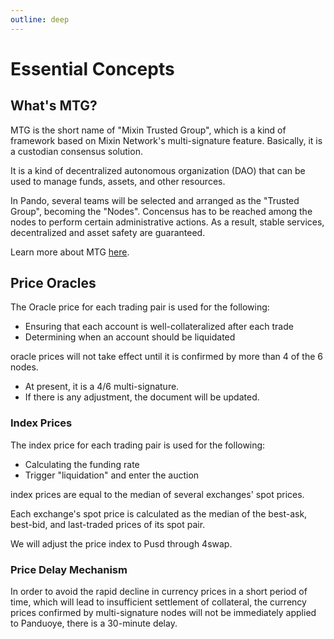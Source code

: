 ```yaml
---
outline: deep
---
```


# Essential Concepts

## What's MTG?

MTG is the short name of "Mixin Trusted Group", which is a kind of framework based on Mixin Network's multi-signature feature. Basically, it is a custodian consensus solution.

It is a kind of decentralized autonomous organization (DAO) that can be used to manage funds, assets, and other resources.

In Pando, several teams will be selected and arranged as the "Trusted Group", becoming the "Nodes". Concensus has to be reached among the nodes to perform certain administrative actions. As a result, stable services, decentralized and asset safety are guaranteed.

Learn more about MTG [here](https://developers.mixin.one/docs/mainnet/mtg/overview).


## Price Oracles

The Oracle price for each trading pair is used for the following:

- Ensuring that each account is well-collateralized after each trade
- Determining when an account should be liquidated

oracle prices will not take effect until it is confirmed by more than 4 of the 6 nodes.

- At present, it is a 4/6 multi-signature.
- If there is any adjustment, the document will be updated.

### Index Prices

The index price for each trading pair is used for the following:

- Calculating the funding rate
- Trigger "liquidation" and enter the auction

index prices are equal to the median of several exchanges' spot prices.

Each exchange's spot price is calculated as the median of the best-ask, best-bid, and last-traded prices of its spot pair.

We will adjust the price index to Pusd through 4swap.

### Price Delay Mechanism

In order to avoid the rapid decline in currency prices in a short period of time, which will lead to insufficient settlement of collateral, the currency prices confirmed by multi-signature nodes will not be immediately applied to Panduoye, there is a 30-minute delay.

